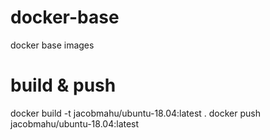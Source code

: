 # docker-base
docker base images

# build & push
docker build -t jacobmahu/ubuntu-18.04:latest .
docker push jacobmahu/ubuntu-18.04:latest

